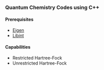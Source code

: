 ### Quantum Chemistry Codes using C++

#### Prerequisites
- [Eigen](https://eigen.tuxfamily.org/index.php?title=Main_Page) 
- [Libint](https://github.com/evaleev/libint)

#### Capabilities
- Restricted Hartree-Fock
- Unrestricted Hartree-Fock
